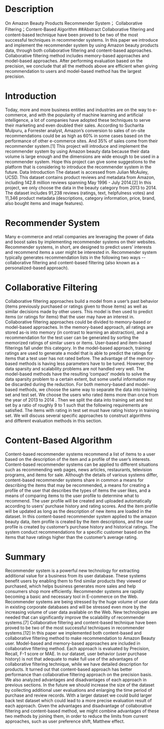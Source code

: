 # Description

On Amazon Beauty Products Recommender System； Collaborative Filtering；Content-Based Algorithm ##Abstract Collaborative filtering and content-based technique have been proved to be two of the most successful techniques in recommender systems. In this paper we introduce and implement the recommender system by using Amazon beauty products data, through both collaborative filtering and content-based approaches. Collaborative filtering method includes memory-based approaches and model-based approaches. After performing evaluation based on the precision, we conclude that all the methods above are efficient when giving recommendation to users and model-based method has the largest precision.

# Introduction

Today, more and more business entities and industries are on the way to e-commerce, and with the popularity of machine learning and artificial intelligence, a lot of companies have adopted these techniques to serve their marketing and even doubled their sales. According to Sucharita Mulpuru, a Forrester analyst, Amazon’s conversion to sales of on-site recommendations could be as high as 60% in some cases based on the performance of other e-commerce sites. And 35% of sales come from their recommender system.[1] This project will introduce and implement the recommender system by using Amazon beauty data because their data volume is large enough and the dimensions are wide enough to be used in a recommender system. Hope this project can give some suggestions to the platform that is considering to introduce the recommender system in the future. Data Introduction The dataset is accessed from Julian McAuley, UCSD. This dataset contains product reviews and metadata from Amazon, including 142.8 million reviews spanning May 1996 - July 2014.[2] In this project, we only choose the data in the beauty category from 2013 to 2014. The dataset includes 91,238 reviews (ratings, text, helpfulness votes) and 11,346 product metadata (descriptions, category information, price, brand, also bought items and image features).

# Recommender System

Many e-commerce and retail companies are leveraging the power of data and boost sales by implementing recommender systems on their websites. Recommender systems, in short, are designed to predict users’ interests and recommend items a user might be interested in. Recommender system typically generates recommendation lists in the following two ways -- collaborative filtering and content-based filtering (also known as a personalized-based approach).

# Collaborative Filtering

Collaborative filtering approaches build a model from a user’s past behavior (items previously purchased or ratings given to those items) as well as similar decisions made by other users. This model is then used to predict items (or ratings for items) that the user may have an interest in. Collaborative filtering approaches could be divided to memory-based or model-based approaches. In the memory-based approach, all ratings are stored as-is into memory (in contrast to learning an abstraction), and a recommendation for the test user can be generated by sorting the memorized ratings of similar users or items. User-based and item-based filterings fall under this category. In the model-based approach, training ratings are used to generate a model that is able to predict the ratings for items that a test user has not rated before. The advantage of the memory-based methods is having less parameters have to be tuned. However, the data sparsity and scalability problems are not handled very well. The model-based methods have the resulting ‘compact’ models to solve the data sparsity problem to a certain extent, but some useful information may be discarded during the reduction. For both memory-based and model-based methods, we choose the same way to separate the data into training set and test set. We choose the users who rated items more than once from the year of 2013 to 2014 . Then we split the data into training set and test set by a ratio of roughly 9 to 1 such that the following requirements are satisfied. The items with rating in test set must have rating history in training set. We will discuss several specific approaches to construct algorithms and different evaluation methods in this section.

# Content-Based Algorithm

Content-based recommender systems recommend a list of items to a user based on the description of the item and a profile of the user’s interests. Content-based recommender systems can be applied to different situations such as recommending web pages, news articles, restaurants, television programs, and items for sale. Although the details of various systems differ, content-based recommender systems share in common a means for describing the items that may be recommended, a means for creating a profile of the user that describes the types of items the user likes, and a means of comparing items to the user profile to determine what to recommend. The user profile will be created and uploaded automatically according to users’ purchase history and rating scores. And the item profile will be updated as long as the description of new items are loaded in the dataset. In this content-based recommender system applied to the amazon beauty data, item profile is created by the item descriptions, and the user profile is created by customer’s purchase history and historical ratings. The system conduct recommendations for a specific customer based on the items that have ratings higher than the customer’s average rating.

# Summary

Recommender system is a powerful new technology for extracting additional value for a business from its user database. These systems benefit users by enabling them to find similar products they viewed or purchased, which helps business generates more sales and help consumers shop more efficiently. Recommender systems are rapidly becoming a basic and necessary tool in E-commerce on the Web. Recommender systems are being stressed by the huge volume of user data in existing corporate databases and will be stressed even more by the increasing volume of user data available on the Web. New technologies are needed that can significantly improve the scalability of recommender systems.[7] Collaborative filtering and content-based technique have been proved to be two of the most successful techniques in recommender systems.[12] In this paper we implemented both content-based and collaborative filtering method to make recommendation to Amazon Beauty user. Model-based and memory-based approaches are included in collaborative filtering method. Each approach is evaluated by Precision, Recall, F-1 score or MAE. In our dataset, user behavior (user purchase history) is not that adequate to make full use of the advantages of collaborative filtering technique, while we have detailed description for products. It turned out that content-based approach has better performance than collaborative filtering approach on the precision basis. We also analyzed advantages and disadvantages of each approach in previous sections. In the future we should increase the size of the dataset by collecting additional user evaluations and enlarging the time period of purchase and review records. With a larger dataset we could build larger back test dataset which could lead to a more precise evaluation result of each approach. Given the advantages and disadvantage of collaborative filtering and content-based method, we might combine advantages of these two methods by joining them, in order to reduce the limits from current approaches, such as user preference shift, Matthew effect.
